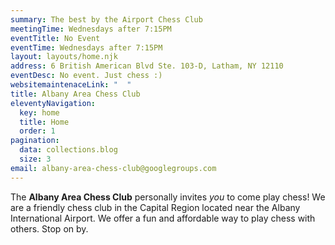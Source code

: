 ```yaml
---
summary: The best by the Airport Chess Club
meetingTime: Wednesdays after 7:15PM
eventTitle: No Event
eventTime: Wednesdays after 7:15PM
layout: layouts/home.njk
address: 6 British American Blvd Ste. 103-D, Latham, NY 12110
eventDesc: No event. Just chess :)
websitemaintenaceLink: "  "
title: Albany Area Chess Club
eleventyNavigation:
  key: home
  title: Home
  order: 1
pagination:
  data: collections.blog
  size: 3
email: albany-area-chess-club@googlegroups.com
---
```


The **Albany Area Chess Club** personally invites *you* to come play chess! We are a friendly chess club in the Capital Region located near the Albany International Airport. We offer a fun and affordable way to play chess with others. Stop on by.

